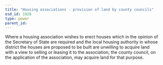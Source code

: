 ```yaml
---
title: "Housing associations - provision of land by county councils"
esd_id: 1928
type: power
parent_id:  
---
```


Where a housing association wishes to erect houses which in the opinion of the Secretary of State are required and the local housing authority in whose district the houses are proposed to be built are unwilling to acquire land with a view to selling or leasing it to the association, the county council, on the application of the association, may acquire land for that purpose.

